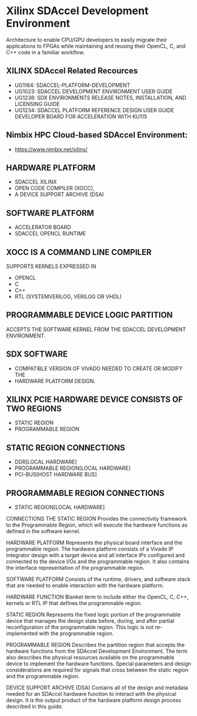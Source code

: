 # Xilinx SDAccel Development Environment 
Architecture to enable CPU/GPU developers to easily migrate their applications to FPGAs 
while maintaining and reusing their OpenCL, C, and C++ code in a familiar workflow. 

## XILINX SDAccel Related Recources
* UG1164: SDACCEL-PLATFORM-DEVELOPMENT
* UG1023: SDACCEL DEVELOPMENT ENVIRONMENT USER GUIDE
* UG1238: SDX ENVIRONMENTS RELEASE NOTES, INSTALLATION, AND LICENSING GUIDE
* UG1234: SDACCEL PLATFORM REFERENCE DESIGN USER GUIDE DEVELOPER BOARD FOR ACCELERATION WITH KU115

## Nimbix HPC Cloud-based SDAccel Environment:
* https://www.nimbix.net/xilinx/

## HARDWARE PLATFORM
* SDACCEL XILINX
* OPEN CODE COMPILER (XOCC), 
* A DEVICE SUPPORT ARCHIVE (DSA)

## SOFTWARE PLATFORM
* ACCELERATOR BOARD
* SDACCEL OPENCL RUNTIME 

## XOCC IS A COMMAND LINE COMPILER 
SUPPORTS KERNELS EXPRESSED IN 
* OPENCL 
* C 
* C++ 
* RTL (SYSTEMVERILOG, VERILOG OR VHDL)

## PROGRAMMABLE DEVICE LOGIC PARTITION
ACCEPTS THE SOFTWARE KERNEL FROM THE SDACCEL DEVELOPMENT ENVIRONMENT.

## SDX SOFTWARE
* COMPATIBLE VERSION OF VIVADO NEEDED TO CREATE OR MODIFY THE
* HARDWARE PLATFORM DESIGN.

## XILINX PCIE HARDWARE DEVICE CONSISTS OF TWO REGIONS
* STATIC REGION
* PROGRAMMABLE REGION

## STATIC REGION CONNECTIONS
* DDR[LOCAL HARDWARE]
* PROGRAMMABLE REGION[LOCAL HARDWARE]
* PCI-BUS[HOST HARDWARE BUS]

## PROGRAMMABLE REGION CONNECTIONS
* STATIC REGION[LOCAL HARDWARE]

CONNECTIONS
THE STATIC REGION Provides the connectivity framework to the Programmable
Region, which will execute the hardware functions as defined in the software kernel.

HARDWARE PLATFORM
Represents the physical board interface and the programmable region. The
hardware platform consists of a Vivado IP Integrator design with a target device and all interface IPs
configured and connected to the device I/Os and the programmable region. It also contains the
interface representation of the programmable region.

SOFTWARE PLATFORM 
Consists of the runtime, drivers, and software stack that are needed to enable
interaction with the hardware platform.

HARDWARE FUNCTION
Blanket term to include either the OpenCL, C, C++, kernels or RTL IP that
defines the programmable region.

STATIC REGION
Represents the fixed logic portion of the programmable device that manages the
design state before, during, and after partial reconfiguration of the programmable region. This logic
is not re-implemented with the programmable region.

PROGRAMMABLE REGION
Describes the partition region that accepts the hardware functions from
the SDAccel Development Environment. The term also describes the physical resources available on
the programmable device to implement the hardware functions. Special parameters and design
considerations are required for signals that cross between the static region and the programmable
region.

DEVICE SUPPORT ARCHIVE (DSA)
Contains all of the design and metadata needed for an SDAccel
hardware function to interact with the physical design. It is the output product of the hardware
platform design process described in this guide.

